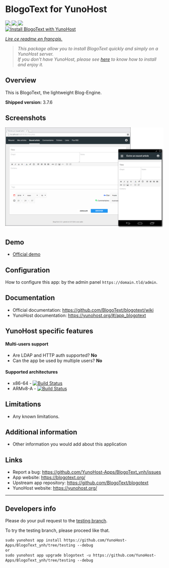 # BlogoText for YunoHost

[![](https://dash.yunohost.org/integration/blogotext.svg) ![](https://ci-apps.yunohost.org/ci/badges/blogotext.status.svg) ![](https://ci-apps.yunohost.org/ci/badges/blogotext.maintain.svg)](https://dash.yunohost.org/appci/app/blogotext)  
[![Install BlogoText with YunoHost](https://install-app.yunohost.org/install-with-yunohost.svg)](https://install-app.yunohost.org/?app=blogotext)

*[Lire ce readme en français.](./README_fr.md)*

> *This package allow you to install BlogoText quickly and simply on a YunoHost server.  
If you don't have YunoHost, please see [here](https://yunohost.org/#/install) to know how to install and enjoy it.*

## Overview

This is BlogoText, the lightweight Blog-Engine.

**Shipped version:** 3.7.6

## Screenshots

![](https://raw.githubusercontent.com/BlogoText/blogotext/dev/preview.png)

## Demo

* [Official demo](https://blogotext.org/blog/)

## Configuration

How to configure this app: by the admin panel `https://domain.tld/admin`.

## Documentation

 * Official documentation: https://github.com/BlogoText/blogotext/wiki
 * YunoHost documentation: https://yunohost.org/#/app_blogotext

## YunoHost specific features

#### Multi-users support

 * Are LDAP and HTTP auth supported? **No**   
 * Can the app be used by multiple users? **No** 

#### Supported architectures

* x86-64 - [![Build Status](https://ci-apps.yunohost.org/ci/logs/blogotext%20%28Community%29.svg)](https://ci-apps.yunohost.org/ci/apps/blogotext/)
* ARMv8-A - [![Build Status](https://ci-apps-arm.yunohost.org/ci/logs/blogotext%20%28Community%29.svg)](https://ci-apps-arm.yunohost.org/ci/apps/blogotext/)

## Limitations

* Any known limitations.

## Additional information

* Other information you would add about this application

## Links

 * Report a bug: https://github.com/YunoHost-Apps/BlogoText_ynh/issues
 * App website: https://blogotext.org/
 * Upstream app repository: https://github.com/BlogoText/blogotext
 * YunoHost website: https://yunohost.org/

---

## Developers info

Please do your pull request to the [testing branch](https://github.com/YunoHost-Apps/BlogoText_ynh/tree/testing).

To try the testing branch, please proceed like that.
```
sudo yunohost app install https://github.com/YunoHost-Apps/BlogoText_ynh/tree/testing --debug
or
sudo yunohost app upgrade blogotext -u https://github.com/YunoHost-Apps/BlogoText_ynh/tree/testing --debug
```
